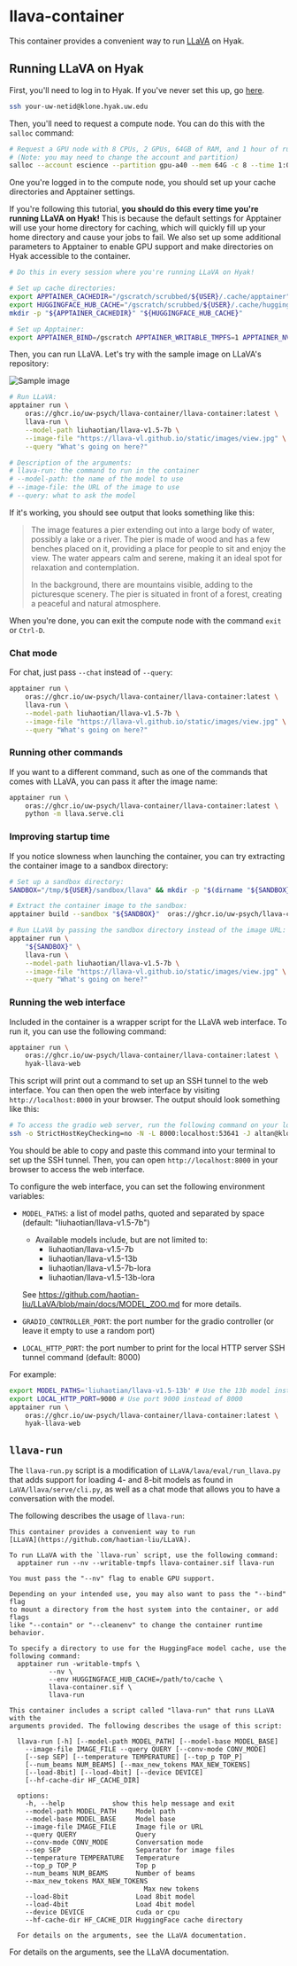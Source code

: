 # llava-container

This container provides a convenient way to run [LLaVA](https://github.com/haotian-liu/LLaVA) on Hyak.

## Running LLaVA on Hyak

First, you'll need to log in to Hyak. If you've never set this up, go [here](https://uw-psych.github.io/compute_docs).

```bash
ssh your-uw-netid@klone.hyak.uw.edu
```

Then, you'll need to request a compute node. You can do this with the `salloc` command:

```bash
# Request a GPU node with 8 CPUs, 2 GPUs, 64GB of RAM, and 1 hour of runtime:
# (Note: you may need to change the account and partition)
salloc --account escience --partition gpu-a40 --mem 64G -c 8 --time 1:00:00 --gpus 2
```

One you're logged in to the compute node, you should set up your cache directories and Apptainer settings. 

If you're following this tutorial, **you should do this every time you're running LLaVA on Hyak!** This is because the default settings for Apptainer will use your home directory for caching, which will quickly fill up your home directory and cause your jobs to fail. We also set up some additional parameters to Apptainer to enable GPU support and make directories on Hyak accessible to the container.

```bash
# Do this in every session where you're running LLaVA on Hyak!

# Set up cache directories:
export APPTAINER_CACHEDIR="/gscratch/scrubbed/${USER}/.cache/apptainer"
export HUGGINGFACE_HUB_CACHE="/gscratch/scrubbed/${USER}/.cache/huggingface"
mkdir -p "${APPTAINER_CACHEDIR}" "${HUGGINGFACE_HUB_CACHE}"

# Set up Apptainer:
export APPTAINER_BIND=/gscratch APPTAINER_WRITABLE_TMPFS=1 APPTAINER_NV=1
```

Then, you can run LLaVA. Let's try with the sample image on LLaVA's repository:

![Sample image](https://llava-vl.github.io/static/images/view.jpg)


```bash
# Run LLaVA:
apptainer run \
    oras://ghcr.io/uw-psych/llava-container/llava-container:latest \
    llava-run \
    --model-path liuhaotian/llava-v1.5-7b \
    --image-file "https://llava-vl.github.io/static/images/view.jpg" \
    --query "What's going on here?"

# Description of the arguments:
# llava-run: the command to run in the container
# --model-path: the name of the model to use
# --image-file: the URL of the image to use
# --query: what to ask the model
```

If it's working, you should see output that looks something like this:

> The image features a pier extending out into a large body of water, possibly a lake or a river. The pier is made of wood and has a few benches placed on it, providing a place for people to sit and enjoy the view. The water appears calm and serene, making it an ideal spot for relaxation and contemplation.
>
> In the background, there are mountains visible, adding to the picturesque scenery. The pier is situated in front of a forest, creating a peaceful and natural atmosphere.

When you're done, you can exit the compute node with the command `exit` or `Ctrl-D`.

### Chat mode

For chat, just pass `--chat` instead of `--query`:

```bash
apptainer run \
    oras://ghcr.io/uw-psych/llava-container/llava-container:latest \
    llava-run \
    --model-path liuhaotian/llava-v1.5-7b \
    --image-file "https://llava-vl.github.io/static/images/view.jpg" \
    --query "What's going on here?"
```

### Running other commands

If you want to a different command, such as one of the commands that comes with LLaVA, you can pass it after the image name:

```bash
apptainer run \
    oras://ghcr.io/uw-psych/llava-container/llava-container:latest \
    python -m llava.serve.cli
```

### Improving startup time

If you notice slowness when launching the container, you can try extracting the container image to a sandbox directory:

```bash
# Set up a sandbox directory:
SANDBOX="/tmp/${USER}/sandbox/llava" && mkdir -p "$(dirname "${SANDBOX}")"

# Extract the container image to the sandbox:
apptainer build --sandbox "${SANDBOX}"  oras://ghcr.io/uw-psych/llava-container/llava-container:latest

# Run LLaVA by passing the sandbox directory instead of the image URL:
apptainer run \
    "${SANDBOX}" \
    llava-run \
    --model-path liuhaotian/llava-v1.5-7b \
    --image-file "https://llava-vl.github.io/static/images/view.jpg" \
    --query "What's going on here?"
```

### Running the web interface

Included in the container is a wrapper script for the LLaVA web interface. To run it, you can use the following command:

```bash
apptainer run \
    oras://ghcr.io/uw-psych/llava-container/llava-container:latest \
    hyak-llava-web
```

This script will print out a command to set up an SSH tunnel to the web interface. You can then open the web interface by visiting `http://localhost:8000` in your browser. The output should look something like this:

```bash
# To access the gradio web server, run the following command on your local machine:                                   
ssh -o StrictHostKeyChecking=no -N -L 8000:localhost:53641 -J altan@klone.hyak.uw.edu altan@g3021
```

You should be able to copy and paste this command into your terminal to set up the SSH tunnel. Then, you can open `http://localhost:8000` in your browser to access the web interface.

To configure the web interface, you can set the following environment variables:

- `MODEL_PATHS`: a list of model paths, quoted and separated by space (default: "liuhaotian/llava-v1.5-7b")
  - Available models include, but are not limited to:
    - liuhaotian/llava-v1.5-7b
    - liuhaotian/llava-v1.5-13b
    - liuhaotian/llava-v1.5-7b-lora
    - liuhaotian/llava-v1.5-13b-lora

  See https://github.com/haotian-liu/LLaVA/blob/main/docs/MODEL_ZOO.md for more details.

- `GRADIO_CONTROLLER_PORT`: the port number for the gradio controller (or leave it empty to use a random port)
- `LOCAL_HTTP_PORT`: the port number to print for the local HTTP server SSH tunnel command (default: 8000)

For example:

```bash
export MODEL_PATHS='liuhaotian/llava-v1.5-13b' # Use the 13b model instead of the 7b model
export LOCAL_HTTP_PORT=9000 # Use port 9000 instead of 8000
apptainer run \
    oras://ghcr.io/uw-psych/llava-container/llava-container:latest \
    hyak-llava-web
```

## `llava-run`

The `llava-run.py` script is a modification of `LLaVA/lava/eval/run_llava.py` that adds support for loading 4- and 8-bit models as found in `LaVA/llava/serve/cli.py`, as well as a chat mode that allows you to have a conversation with the model.

The following describes the usage of `llava-run`:

```plain
This container provides a convenient way to run
[LLaVA](https://github.com/haotian-liu/LLaVA).

To run LLaVA with the `llava-run` script, use the following command:
  apptainer run --nv --writable-tmpfs llava-container.sif llava-run

You must pass the "--nv" flag to enable GPU support.

Depending on your intended use, you may also want to pass the "--bind" flag
to mount a directory from the host system into the container, or add flags
like "--contain" or "--cleanenv" to change the container runtime behavior.

To specify a directory to use for the HuggingFace model cache, use the
following command:
  apptainer run -writable-tmpfs \
          --nv \
          --env HUGGINGFACE_HUB_CACHE=/path/to/cache \
          llava-container.sif \
          llava-run

This container includes a script called "llava-run" that runs LLaVA with the
arguments provided. The following describes the usage of this script:

  llava-run [-h] [--model-path MODEL_PATH] [--model-base MODEL_BASE]
    --image-file IMAGE_FILE --query QUERY [--conv-mode CONV_MODE]
    [--sep SEP] [--temperature TEMPERATURE] [--top_p TOP_P]
    [--num_beams NUM_BEAMS] [--max_new_tokens MAX_NEW_TOKENS]
    [--load-8bit] [--load-4bit] [--device DEVICE]
    [--hf-cache-dir HF_CACHE_DIR]

  options:
    -h, --help            show this help message and exit
    --model-path MODEL_PATH     Model path
    --model-base MODEL_BASE     Model base
    --image-file IMAGE_FILE     Image file or URL
    --query QUERY               Query
    --conv-mode CONV_MODE       Conversation mode
    --sep SEP                   Separator for image files
    --temperature TEMPERATURE   Temperature
    --top_p TOP_P               Top p
    --num_beams NUM_BEAMS       Number of beams
    --max_new_tokens MAX_NEW_TOKENS
                                  Max new tokens
    --load-8bit                 Load 8bit model
    --load-4bit                 Load 4bit model
    --device DEVICE             cuda or cpu
    --hf-cache-dir HF_CACHE_DIR HuggingFace cache directory
  
  For details on the arguments, see the LLaVA documentation.
```

For details on the arguments, see the LLaVA documentation.
